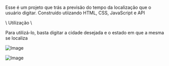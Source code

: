 Esse é um projeto que trás a previsão do tempo da localização que o usuário digitar. Construído utiizando HTML, CSS, JavaScript e API

\ Utilização \

Para utilizá-lo, basta digitar a cidade desejada e o estado em que a mesma se localiza

![Image](https://github.com/user-attachments/assets/179e6843-c4c6-4a71-917c-9f2afed0fc89)

![Image](https://github.com/user-attachments/assets/0b2fa78a-6cfb-41c4-b9d2-e849c7f7e95f)
